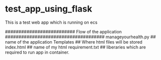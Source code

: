 # test_app_using_flask
This is a test web app which is running on ecs

########################## Flow of the application #####################################
manageyourhealth.py                  ## name of the application
Templates                          ## Where html files will be stored
  index.html                      ## name of my html
requirement.txt                   ## liberaries which are required to run app in container.
   
